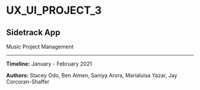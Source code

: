 # UX_UI_PROJECT_3

## Sidetrack App

Music Project Management

---

**Timeline:** January - February 2021

**Authors:**
Stacey Odo,
Ben Almen,
Saniya Arora,
Marialuisa Yazar,
Jay Corcoran-Shaffer
